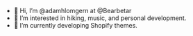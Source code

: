 - 👋 Hi, I’m @adamhlomgern at @Bearbetar
- 👀 I’m interested in hiking, music, and personal development.
- 🌱 I’m currently developing Shopify themes.
